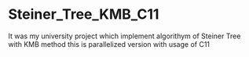 # Steiner_Tree_KMB_C11
It was my university project which implement algorithym of Steiner Tree with KMB method this is parallelized version with usage of C11
